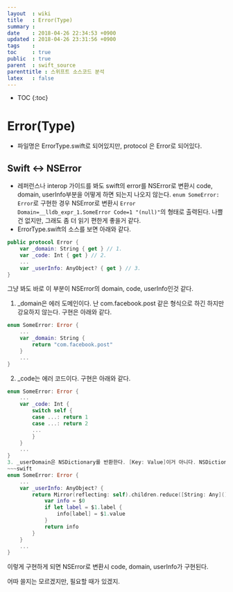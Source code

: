 ```yaml
---
layout  : wiki
title   : Error(Type)
summary : 
date    : 2018-04-26 22:34:53 +0900
updated : 2018-04-26 23:31:56 +0900
tags    : 
toc     : true
public  : true
parent  : swift_source
parenttitle : 스위프트 소스코드 분석
latex   : false
---
```

* TOC
{:toc}

# Error(Type)

- 파일명은 ErrorType.swift로 되어있지만, protocol 은 Error로 되어있다.

## Swift <-> NSError

- 레퍼런스나 interop 가이드를 봐도 swift의 error를 NSError로 변환시 code, domain, userInfo부분을 어떻게 하면 되는지 나오지 않는다. `enum SomeError: Error`로 구현한 경우 NSError로 변환시 `Error Domain=__lldb_expr_1.SomeError Code=1 "(null)"`의 형태로 출력된다. 나쁠건 없지만, 그래도 좀 더 읽기 편한게 좋을거 같다.
- ErrorType.swift의 소스를 보면 아래와 같다.

~~~swift
public protocol Error {
    var _domain: String { get } // 1.
    var _code: Int { get } // 2.
    ...
    var _userInfo: AnyObject? { get } // 3.
}
~~~

그냥 봐도 바로 이 부분이 NSError의 domain, code, userInfo인것 같다.

1. _domain은 에러 도메인이다. 난 com.facebook.post 같은 형식으로 하긴 하지만 강요하지 않는다. 구현은 아래와 같다.
~~~swift
enum SomeError: Error {
    ...
    var _domain: String {
        return "com.facebook.post"
    }
    ...
}
~~~
2. _code는 에러 코드이다. 구현은 아래와 같다.
~~~swift
enum SomeError: Error {
    ...
    var _code: Int {
        switch self {
        case ...: return 1
        case ...: return 2
        ...
        }
    }
    ...
}
3. _userDomain은 NSDictionary를 반환한다. [Key: Value]이거 아니다. NSDictionary다. _userDomain의 타입이 Any(타입)가 아니라 AnyObject(오브젝트)라서 그렇다. 구현은 다음과 같다. 아니 나는 보통 이렇게 한다.
~~~swift
enum SomeError: Error {
    ...
    var _userInfo: AnyObject? {
        return Mirror(reflecting: self).children.reduce([String: Any]()) {
            var info = $0
            if let label = $1.label {
                info[label] = $1.value
            }
            return info
        }
    }
    ...
}
~~~

이렇게 구현하게 되면 NSError로 변환시 code, domain, userInfo가 구현된다.

어따 쓸지는 모르겠지만, 필요할 때가 있겠지.

